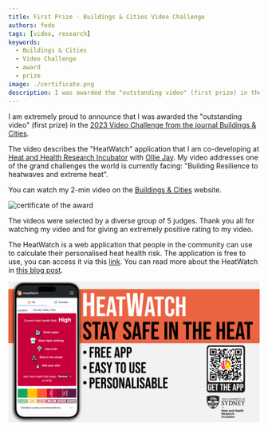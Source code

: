 ```yaml
---
title: First Prize - Buildings & Cities Video Challenge
authors: fede
tags: [video, research]
keywords: 
  - Buildings & Cities
  - Video Challenge
  - award
  - prize
image: ./certificate.png
description: I was awarded the "outstanding video" (first prize) in the 2023 Video Challenge from the journal Buildings & Cities
---
```


I am extremely proud to announce that I was awarded the "outstanding video" (first prize) in the [2023 Video Challenge from the journal Buildings & Cities](https://www.buildingsandcities.org/video-challenge/gallery-2023.html).

The video describes the "HeatWatch" application that I am co-developing at [Heat and Health Research Incubator](https://www.sydney.edu.au/medicine-health/our-research/research-centres/heat-and-health-research-incubator.html) with [Ollie Jay](https://www.linkedin.com/in/ollie-jay-793a1b11/).
My video addresses one of the grand challenges the world is currently facing: "Building Resilience to heatwaves and extreme heat".

You can watch my 2-min video on the [Buildings & Cities](https://www.buildingsandcities.org/video-challenge/gallery-2023.html) website.

<!--truncate-->

![certificate of the award](./certificate.png)

The videos were selected by a diverse group of 5 judges. 
Thank you all for watching my video and for giving an extremely positive rating to my video.

The HeatWatch is a web application that people in the community can use to calculate their personalised heat health risk. 
The application is free to use, you can access it via this [link](https://heatwatch.sydney.edu.au/). 
You can read more about the HeatWatch in [this blog post](../2023-10-20-heatwatch/index.md).

![heatwatch](./heatwatch.png)